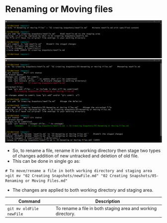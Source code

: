 # Renaming or Moving files

![](./images/Screenshot13.png)
![](./images/Screenshot14.png)

- So, to rename a file, rename it in working directory then stage two types of changes addition of new untracked and deletion of old file.
- This can be done in single go as:

```shell
# To move/rename a file in both working directory and staging area
>git mv "02 Creating Snapshots/newFile.md" "02 Creating Snapshots/05-Renaming or Moving Files.md"
```
- The changes are applied to both working directory and staging area.


| Command                  | Description                                                  |
|--------------------------|--------------------------------------------------------------|
| `git mv oldFile newFile` | To rename a file in both staging area and working directory. |
